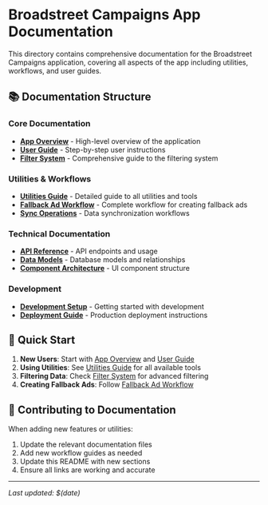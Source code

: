 # Broadstreet Campaigns App Documentation

This directory contains comprehensive documentation for the Broadstreet Campaigns application, covering all aspects of the app including utilities, workflows, and user guides.

## 📚 Documentation Structure

### Core Documentation
- **[App Overview](./app-overview.md)** - High-level overview of the application
- **[User Guide](./user-guide.md)** - Step-by-step user instructions
- **[Filter System](./filter-system.md)** - Comprehensive guide to the filtering system

### Utilities & Workflows
- **[Utilities Guide](./utilities-guide.md)** - Detailed guide to all utilities and tools
- **[Fallback Ad Workflow](./fallback-ad-workflow.md)** - Complete workflow for creating fallback ads
- **[Sync Operations](./sync-operations.md)** - Data synchronization workflows

### Technical Documentation
- **[API Reference](./api-reference.md)** - API endpoints and usage
- **[Data Models](./data-models.md)** - Database models and relationships
- **[Component Architecture](./component-architecture.md)** - UI component structure

### Development
- **[Development Setup](./development-setup.md)** - Getting started with development
- **[Deployment Guide](./deployment-guide.md)** - Production deployment instructions

## 🚀 Quick Start

1. **New Users**: Start with [App Overview](./app-overview.md) and [User Guide](./user-guide.md)
2. **Using Utilities**: See [Utilities Guide](./utilities-guide.md) for all available tools
3. **Filtering Data**: Check [Filter System](./filter-system.md) for advanced filtering
4. **Creating Fallback Ads**: Follow [Fallback Ad Workflow](./fallback-ad-workflow.md)

## 📝 Contributing to Documentation

When adding new features or utilities:
1. Update the relevant documentation files
2. Add new workflow guides as needed
3. Update this README with new sections
4. Ensure all links are working and accurate

---

*Last updated: $(date)*
